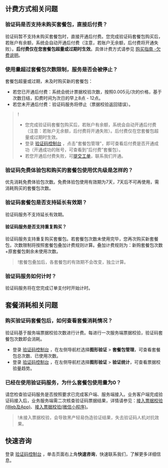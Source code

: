 ## 计费方式相关问题

### 验证码是否支持未购买套餐包，直接后付费？

验证码暂不支持未购买套餐包时，直接开通后付费。您完成验证码套餐包购买后，若账户有余额，系统会自动开通后付费（注意，若账户无余额，后付费将开通失败）。**后付费仅在您套餐包超量或过期时生效**。具体计费方式请参见 [购买指南 -欠费说明](https://cloud.tencent.com/document/product/1110/36337)。

### 使用量超过套餐包次数限制，服务是否会被停止？

套餐包超量或过期，未及时购买新的套餐包：

- 若您已开通后付费：系统会统计票据校验次数，按照0.005元/次的价格，基于次数日结，扣费时间为次日的早上8点 - 12点。
- 若您未开通后付费：验证码服务将停止（票据校验返回错误）。

> !
>
> - 您完成验证码套餐包购买后，若账户有余额，系统会自动开通后付费（注意：若账户无余额，后付费将开通失败）。后付费仅在您套餐包超量或过期时生效。
> - 登录 [验证码控制台](https://console.cloud.tencent.com/captcha/graphical) ，点击"套餐包管理"，即可查看后付费是否开通成功（开通成功的账号，可查看到“后付费”套餐包）。
> - 若您开通后付费失败，可[提交工单](https://console.cloud.tencent.com/workorder/category)，联系我们开通。

### 验证码免费体验包和购买的套餐包使用优先级是怎样的？

优先消耗免费体验包次数。免费体验包使用有效期为7天，7天后不可再使用，需消耗购买的套餐包次数。

### 验证码套餐包是否支持延长有效期？

验证码服务不支持延长有效期。

#### 验证码服务是否支持重复购买？
验证码服务支持重复购买套餐包。若套餐包次数未使用完毕，您再次购买新套餐包，次数限制将按照套餐包叠加计费规则计算。叠加计费规则为：新购套餐包次数+原套餐包剩余未使用次数。
>!套餐包叠加后，各套餐包的有效期不会改变，独立计算。

### 验证码服务如何计时？
验证码服务将在您完成订单支付时开始计时。

## 套餐消耗相关问题

### 购买验证码套餐包后，如何查看套餐消耗情况？

验证码基于服务端票据校验次数进行计费。每进行一次服务端票据校验，验证码套餐包次数即会消耗。

 - 登录 [验证码控制台](https://console.cloud.tencent.com/captcha/graphical) ，在左侧导航栏选择**图形验证** > **套餐包管理**，可查看套餐包总次数、已使用次数。
 - 登录 [验证码控制台](https://console.cloud.tencent.com/captcha/graphical) ，在左侧导航栏选择**图形验证** > **验证统计**，可查看票据校验量趋势。


### 已经在使用验证码服务，为什么套餐包使用量为0？
请您检查验证码服务是否按照要求已完成客户端、服务端接入。业务客户端完成验证码接入后，业务服务端需二次核查验证码票据结果，详情请参见：[接入票据校验(Web及App)](https://cloud.tencent.com/document/product/1110/75489)、[接入票据校验(微信小程序)](https://cloud.tencent.com/document/product/1110/75490)。

> !未接入票据校验，会导致黑产轻易伪造验证结果，失去验证码人机对抗效果。

## 快速咨询

登录 [验证码控制台](https://console.cloud.tencent.com/captcha/graphical) ，单击页面右上角**快速咨询**，快速联系我们，了解更多详细信息。
